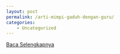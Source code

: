 ```yaml
---
layout: post
permalink: /arti-mimpi-gaduh-dengan-guru/
categories:
    - Uncategorized
---
```


[Baca Selengkapnya](/01)